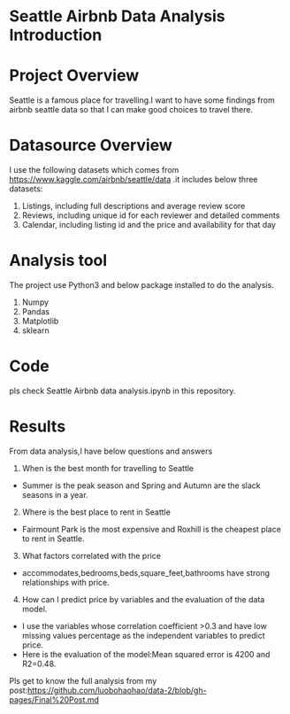 # Seattle Airbnb Data Analysis Introduction
# Project Overview
Seattle is a famous place for travelling.I want to have some findings from airbnb seattle data so that I can make good choices to travel there. 


# Datasource Overview
I use the following datasets which comes from https://www.kaggle.com/airbnb/seattle/data .it includes below three datasets:
1. Listings, including full descriptions and average review score
2. Reviews, including unique id for each reviewer and detailed comments
3. Calendar, including listing id and the price and availability for that day


# Analysis tool
The project use Python3 and below package installed to do the analysis.
1. Numpy
2. Pandas
3. Matplotlib
4. sklearn

# Code
pls check Seattle Airbnb data analysis.ipynb in this repository.


# Results
From data analysis,I have below questions and answers
1. When is the best month for travelling to Seattle
- Summer is the peak season and Spring and Autumn are the slack seasons in a year.

2. Where is the best place to rent in Seattle
- Fairmount Park is the most expensive and Roxhill is the cheapest place to rent in Seattle.

3. What factors correlated with the price
- accommodates,bedrooms,beds,square_feet,bathrooms have strong relationships with price.

4. How can I predict price by variables and the evaluation of the data model.
- I use the variables whose correlation coefficient >0.3 and have low missing values percentage as the independent variables to predict price. 
- Here is the evaluation of the model:Mean squared error is 4200 and R2=0.48.


Pls get to know the full analysis from my post:https://github.com/luobohaohao/data-2/blob/gh-pages/Final%20Post.md

